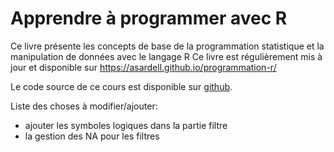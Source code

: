 # Apprendre à programmer avec R

Ce livre présente les concepts de base de la programmation statistique et la manipulation de données avec le langage R
Ce livre est régulièrement mis à jour et disponible sur https://asardell.github.io/programmation-r/


Le code source de ce cours est disponible sur [ github](https://github.com/asardell/programmation-r).



Liste des choses à modifier/ajouter:

* ajouter les symboles logiques dans la partie filtre
* la gestion des NA pour les filtres
